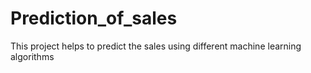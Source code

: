 # Prediction_of_sales
This project helps to predict the sales using different machine learning algorithms
